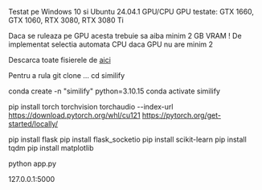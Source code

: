 Testat pe Windows 10 si Ubuntu 24.04.1 GPU/CPU
GPU testate: GTX 1660, GTX 1060, RTX 3080, RTX 3080 Ti

Daca se ruleaza pe GPU acesta trebuie sa aiba minim 2 GB VRAM
! De implementat selectia automata CPU daca GPU nu are minim 2



Descarca toate fisierele de [aici](https://drive.google.com/drive/folders/1G0QzBbvXwsseRG2pP00NVewOMW88wLib?usp=sharing)


Pentru a rula
git clone ...
cd similify

conda create -n "similify" python=3.10.15
conda activate similify


pip install torch torchvision torchaudio --index-url https://download.pytorch.org/whl/cu121
https://pytorch.org/get-started/locally/




pip install flask
pip install flask_socketio
pip install scikit-learn
pip install tqdm
pip install matplotlib

python app.py

127.0.0.1:5000
